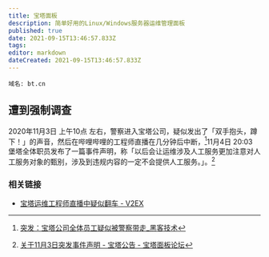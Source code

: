 ```yaml
---
title: 宝塔面板
description: 简单好用的Linux/Windows服务器运维管理面板
published: true
date: 2021-09-15T13:46:57.833Z
tags:
editor: markdown
dateCreated: 2021-09-15T13:46:57.833Z
---
```


```
域名: bt.cn
```

## 遭到强制调查

2020年11月3日 上午10点 左右，警察进入宝塔公司，疑似发出了「双手抱头，蹲下！」的声音，然后在哔哩哔哩的工程师直播在几分钟后中断，[^186380]11月4日 20:03 堡塔全体职员发布了一篇事件声明，称「以后会让运维涉及人工服务更加注意对人工服务对象的甄别，涉及到违规内容的一定不会提供人工服务。」。[^58779]

[^186380]: [突发：宝塔公司全体员工疑似被警察带走_黑客技术](https://web.archive.org/web/20210915005433/http://www.hackdig.com/11/hack-186380.htm)

[^58779]: [关于11月3日突发事件声明 - 宝塔公告 - 宝塔面板论坛](https://web.archive.org/web/20210915005240/https://www.bt.cn/bbs/thread-58779-1-1.html)

### 相关链接

+ [宝塔运维工程师直播中疑似翻车 - V2EX](https://web.archive.org/web/20210915005516/https://www.v2ex.com/t/721380)
